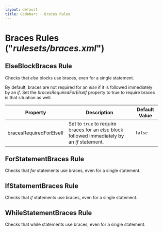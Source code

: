 ```yaml
---
layout: default
title: CodeNarc - Braces Rules
---
```


# Braces Rules  ("*rulesets/braces.xml*")


## ElseBlockBraces Rule

Checks that *else* blocks use braces, even for a single statement.

By default, braces are not required for an *else* if it is followed immediately by an *if*.
Set the *bracesRequiredForElseIf* property to true to require braces is that situation as well.

| Property                    | Description            | Default Value    |
|-----------------------------|------------------------|------------------|
| bracesRequiredForElseIf     | Set to `true` to require braces for an *else* block followed immediately by an *if* statement. |  `false` |


## ForStatementBraces Rule

Checks that *for* statements use braces, even for a single statement.


## IfStatementBraces Rule

Checks that *if* statements use braces, even for a single statement.


## WhileStatementBraces Rule

Checks that while statements use braces, even for a single statement.

